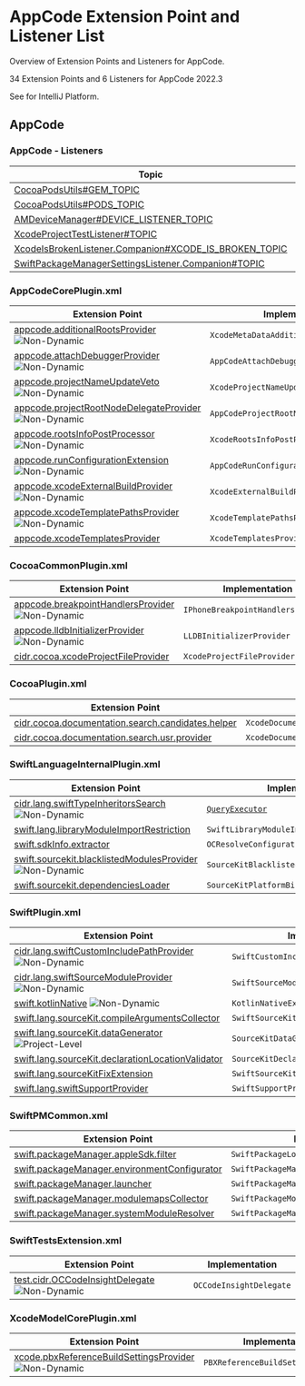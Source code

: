 <!-- Copyright 2000-2024 JetBrains s.r.o. and contributors. Use of this source code is governed by the Apache 2.0 license. -->

# AppCode Extension Point and Listener List

<link-summary>Overview of Extension Points and Listeners for AppCode.</link-summary>

34 Extension Points and 6 Listeners for AppCode 2022.3

See [](extension_point_list.md) for IntelliJ Platform.

<include from="app_code.md" element-id="appCodeSunset"/>

<include from="snippets.md" element-id="ep_list_legend"/>

## AppCode

### AppCode - Listeners


| Topic | Listener |
|-------|----------|
| [CocoaPodsUtils#GEM_TOPIC](https://jb.gg/ipe/listeners?topics=com.jetbrains.cidr.cocoapods.CocoaPodsUtils.GemListener)  | `GemListener` |
| [CocoaPodsUtils#PODS_TOPIC](https://jb.gg/ipe/listeners?topics=com.jetbrains.cidr.cocoapods.CocoaPodsUtils.PodsListener)  | `PodsListener` |
| [AMDeviceManager#DEVICE_LISTENER_TOPIC](https://jb.gg/ipe/listeners?topics=com.jetbrains.cidr.execution.deviceSupport.AMDeviceListener)  | `AMDeviceListener` |
| [XcodeProjectTestListener#TOPIC](https://jb.gg/ipe/listeners?topics=com.jetbrains.cidr.xcode.model.XcodeProjectTestListener)  | `XcodeProjectTestListener` |
| [XcodeIsBrokenListener.Companion#XCODE_IS_BROKEN_TOPIC](https://jb.gg/ipe/listeners?topics=com.jetbrains.cidr.xcode.refresh.XcodeIsBrokenListener)  | `XcodeIsBrokenListener` |
| [SwiftPackageManagerSettingsListener.Companion#TOPIC](https://jb.gg/ipe/listeners?topics=com.jetbrains.swift.swiftpm.SwiftPackageManagerSettingsListener)  | `SwiftPackageManagerSettingsListener` |


### AppCodeCorePlugin.xml

| Extension Point | Implementation |
|-----------------|----------------|
| [appcode.additionalRootsProvider](https://jb.gg/ipe?extensions=appcode.additionalRootsProvider) ![Non-Dynamic][non-dynamic] | `XcodeMetaDataAdditionalRootsProvider` |
| [appcode.attachDebuggerProvider](https://jb.gg/ipe?extensions=appcode.attachDebuggerProvider) ![Non-Dynamic][non-dynamic] | `AppCodeAttachDebuggerExtension` |
| [appcode.projectNameUpdateVeto](https://jb.gg/ipe?extensions=appcode.projectNameUpdateVeto) ![Non-Dynamic][non-dynamic] | `XcodeProjectNameUpdateVeto` |
| [appcode.projectRootNodeDelegateProvider](https://jb.gg/ipe?extensions=appcode.projectRootNodeDelegateProvider) ![Non-Dynamic][non-dynamic] | `AppCodeProjectRootNodeDelegateProvider` |
| [appcode.rootsInfoPostProcessor](https://jb.gg/ipe?extensions=appcode.rootsInfoPostProcessor) ![Non-Dynamic][non-dynamic] | `XcodeRootsInfoPostProcessor` |
| [appcode.runConfigurationExtension](https://jb.gg/ipe?extensions=appcode.runConfigurationExtension) ![Non-Dynamic][non-dynamic] | `AppCodeRunConfigurationExtension` |
| [appcode.xcodeExternalBuildProvider](https://jb.gg/ipe?extensions=appcode.xcodeExternalBuildProvider) ![Non-Dynamic][non-dynamic] | `XcodeExternalBuildProvider` |
| [appcode.xcodeTemplatePathsProvider](https://jb.gg/ipe?extensions=appcode.xcodeTemplatePathsProvider) ![Non-Dynamic][non-dynamic] | `XcodeTemplatePathsProvider` |
| [appcode.xcodeTemplatesProvider](https://jb.gg/ipe?extensions=appcode.xcodeTemplatesProvider) | `XcodeTemplatesProvider` |

### CocoaCommonPlugin.xml

| Extension Point | Implementation |
|-----------------|----------------|
| [appcode.breakpointHandlersProvider](https://jb.gg/ipe?extensions=appcode.breakpointHandlersProvider) ![Non-Dynamic][non-dynamic] | `IPhoneBreakpointHandlersProvider` |
| [appcode.lldbInitializerProvider](https://jb.gg/ipe?extensions=appcode.lldbInitializerProvider) ![Non-Dynamic][non-dynamic] | `LLDBInitializerProvider` |
| [cidr.cocoa.xcodeProjectFileProvider](https://jb.gg/ipe?extensions=cidr.cocoa.xcodeProjectFileProvider) | `XcodeProjectFileProvider` |

### CocoaPlugin.xml

| Extension Point | Implementation |
|-----------------|----------------|
| [cidr.cocoa.documentation.search.candidates.helper](https://jb.gg/ipe?extensions=cidr.cocoa.documentation.search.candidates.helper) | `XcodeDocumentationCandidateBasedSearchHelper` |
| [cidr.cocoa.documentation.search.usr.provider](https://jb.gg/ipe?extensions=cidr.cocoa.documentation.search.usr.provider) | `XcodeDocumentationUsrProvider` |

### SwiftLanguageInternalPlugin.xml

| Extension Point | Implementation |
|-----------------|----------------|
| [cidr.lang.swiftTypeInheritorsSearch](https://jb.gg/ipe?extensions=cidr.lang.swiftTypeInheritorsSearch) ![Non-Dynamic][non-dynamic] | [`QueryExecutor`](%gh-ic%/platform/core-api/src/com/intellij/util/QueryExecutor.java) |
| [swift.lang.libraryModuleImportRestriction](https://jb.gg/ipe?extensions=swift.lang.libraryModuleImportRestriction) | `SwiftLibraryModuleImportRestriction` |
| [swift.sdkInfo.extractor](https://jb.gg/ipe?extensions=swift.sdkInfo.extractor) | `OCResolveConfigurationSdkInfoExtractor` |
| [swift.sourcekit.blacklistedModulesProvider](https://jb.gg/ipe?extensions=swift.sourcekit.blacklistedModulesProvider) ![Non-Dynamic][non-dynamic] | `SourceKitBlacklistedModulesProvider` |
| [swift.sourcekit.dependenciesLoader](https://jb.gg/ipe?extensions=swift.sourcekit.dependenciesLoader) | `SourceKitPlatformBinaryDependenciesLoader` |

### SwiftPlugin.xml

| Extension Point | Implementation |
|-----------------|----------------|
| [cidr.lang.swiftCustomIncludePathProvider](https://jb.gg/ipe?extensions=cidr.lang.swiftCustomIncludePathProvider) ![Non-Dynamic][non-dynamic] | `SwiftCustomIncludePathProvider` |
| [cidr.lang.swiftSourceModuleProvider](https://jb.gg/ipe?extensions=cidr.lang.swiftSourceModuleProvider) ![Non-Dynamic][non-dynamic] | `SwiftSourceModuleProvider` |
| [swift.kotlinNative](https://jb.gg/ipe?extensions=swift.kotlinNative) ![Non-Dynamic][non-dynamic] | `KotlinNativeExtensionPoint` |
| [swift.lang.sourceKit.compileArgumentsCollector](https://jb.gg/ipe?extensions=swift.lang.sourceKit.compileArgumentsCollector) | `SwiftSourceKitCompileArgumentsCollector` |
| [swift.lang.sourceKit.dataGenerator](https://jb.gg/ipe?extensions=swift.lang.sourceKit.dataGenerator) ![Project-Level][project-level] | `SourceKitDataGenerator` |
| [swift.lang.sourceKit.declarationLocationValidator](https://jb.gg/ipe?extensions=swift.lang.sourceKit.declarationLocationValidator) | `SourceKitDeclarationLocationValidator` |
| [swift.lang.sourceKitFixExtension](https://jb.gg/ipe?extensions=swift.lang.sourceKitFixExtension) | `SwiftSourceKitFixExtension` |
| [swift.lang.swiftSupportProvider](https://jb.gg/ipe?extensions=swift.lang.swiftSupportProvider) | `SwiftSupportProvider` |

### SwiftPMCommon.xml

| Extension Point | Implementation |
|-----------------|----------------|
| [swift.packageManager.appleSdk.filter](https://jb.gg/ipe?extensions=swift.packageManager.appleSdk.filter) | `SwiftPackageLoadedAppleSdkFilter` |
| [swift.packageManager.environmentConfigurator](https://jb.gg/ipe?extensions=swift.packageManager.environmentConfigurator) | `SwiftPackageManagerEnvironmentConfigurator` |
| [swift.packageManager.launcher](https://jb.gg/ipe?extensions=swift.packageManager.launcher) | `SwiftPackageManagerConfigurationLauncher` |
| [swift.packageManager.modulemapsCollector](https://jb.gg/ipe?extensions=swift.packageManager.modulemapsCollector) | `SwiftPackageModuleMapsCollector` |
| [swift.packageManager.systemModuleResolver](https://jb.gg/ipe?extensions=swift.packageManager.systemModuleResolver) | `SwiftPackageManagerSystemModuleResolver` |

### SwiftTestsExtension.xml

| Extension Point | Implementation |
|-----------------|----------------|
| [test.cidr.OCCodeInsightDelegate](https://jb.gg/ipe?extensions=test.cidr.OCCodeInsightDelegate) ![Non-Dynamic][non-dynamic] | `OCCodeInsightDelegate` |

### XcodeModelCorePlugin.xml

| Extension Point | Implementation |
|-----------------|----------------|
| [xcode.pbxReferenceBuildSettingsProvider](https://jb.gg/ipe?extensions=xcode.pbxReferenceBuildSettingsProvider) ![Non-Dynamic][non-dynamic] | `PBXReferenceBuildSettingProvider` |

[experimental]: https://img.shields.io/badge/-Experimental_API-red?style=flat-square
[internal]: https://img.shields.io/badge/-Internal_API-darkred?style=flat-square
[project-level]: https://img.shields.io/badge/-Project--Level-blue?style=flat-square
[non-dynamic]: https://img.shields.io/badge/-Non--Dynamic-orange?style=flat-square
[deprecated]: https://img.shields.io/badge/-Deprecated-lightgrey?style=flat-square
[dumb-aware]: https://img.shields.io/badge/-DumbAware-darkgreen?style=flat-square
